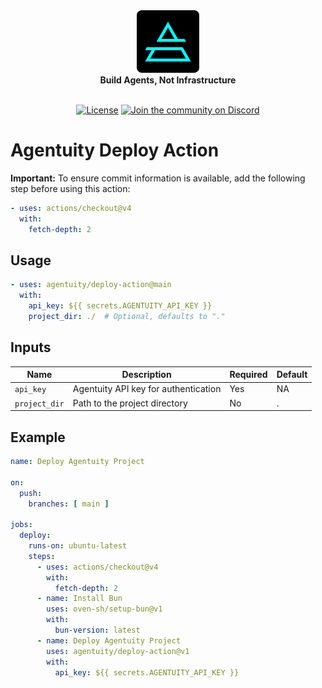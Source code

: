 <div align="center">
    <img src="https://raw.githubusercontent.com/agentuity/deploy-action/main/.github/Agentuity.png" alt="Agentuity" width="100"/> <br/>
    <strong>Build Agents, Not Infrastructure</strong> <br/>
<br />

<a href="https://github.com/agentuity/sdk-js/blob/main/README.md"><img alt="License" src="https://badgen.now.sh/badge/license/Apache-2.0"></a>
<a href="https://discord.gg/vtn3hgUfuc"><img alt="Join the community on Discord" src="https://img.shields.io/discord/1332974865371758646.svg?style=flat"></a>
</div>
</div>


# Agentuity Deploy Action

**Important:** To ensure commit information is available, add the following step before using this action:

```yaml
- uses: actions/checkout@v4
  with:
    fetch-depth: 2
```

## Usage

```yaml
- uses: agentuity/deploy-action@main
  with:
    api_key: ${{ secrets.AGENTUITY_API_KEY }}
    project_dir: ./  # Optional, defaults to "."
```

## Inputs

| Name | Description | Required | Default |
|------|-------------|----------|---------|
| `api_key` | Agentuity API key for authentication | Yes | NA |
| `project_dir` | Path to the project directory | No | . |

## Example

```yaml
name: Deploy Agentuity Project

on:
  push:
    branches: [ main ]

jobs:
  deploy:
    runs-on: ubuntu-latest
    steps:
      - uses: actions/checkout@v4
        with:
          fetch-depth: 2
      - name: Install Bun
        uses: oven-sh/setup-bun@v1
        with:
          bun-version: latest
      - name: Deploy Agentuity Project
        uses: agentuity/deploy-action@v1
        with:
          api_key: ${{ secrets.AGENTUITY_API_KEY }} 
```
